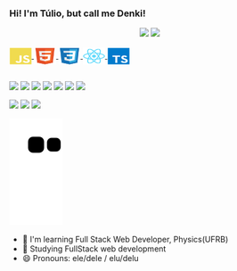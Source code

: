 ### Hi! I'm Túlio, but call me Denki!
<div align="center">
  <img height="160em" src="https://github-readme-stats.vercel.app/api?username=denki-leal&show_icons=true&theme=dark&include_all_commits=true&count_private=true"/>
  <img height="160em" src="https://github-readme-stats.vercel.app/api/top-langs/?username=denki-leal&layout=compact&langs_count=7&theme=dark"/>
  <a href="https://github.com/denki-leal">
</div>

<div style="display: inline_block"><br>
  <img align="center" alt="Denki-Js" height="30" width="40" src="https://raw.githubusercontent.com/devicons/devicon/master/icons/javascript/javascript-plain.svg">
  <img align="center" alt="Denki-HTML" height="30" width="40" src="https://raw.githubusercontent.com/devicons/devicon/master/icons/html5/html5-original.svg">
  <img align="center" alt="Denki-CSS" height="30" width="40" src="https://raw.githubusercontent.com/devicons/devicon/master/icons/css3/css3-original.svg">
  <img align="center" alt="Denki-React" height="30" width="40" src="https://raw.githubusercontent.com/devicons/devicon/master/icons/react/react-original.svg">
  <img align="center" alt="Denki-Ts" height="30" width="40" src="https://raw.githubusercontent.com/devicons/devicon/master/icons/typescript/typescript-plain.svg">
</div>
  
  ##
  
  
  <div> 
  <a href="https://www.youtube.com/channel/UCZu0THbyp7NQIPRJ3C1qBTQ" target="_blank"><img src="https://img.shields.io/badge/YouTube-FF0000?style=for-the-badge&logo=youtube&logoColor=white" target="_blank"></a>
  <a href="https://www.instagram.com/denkkir_/" target="_blank"><img src="https://img.shields.io/badge/-Instagram-%23E4405F?style=for-the-badge&logo=instagram&logoColor=white" target="_blank"></a>
 	<a href="https://www.twitch.tv/denkizito" target="_blank"><img src="https://img.shields.io/badge/Twitch-9146FF?style=for-the-badge&logo=twitch&logoColor=white" target="_blank"></a> 
  <a href = "mailto:tuliodleal@gmail.com"><img src="https://img.shields.io/badge/-Gmail-%23333?style=for-the-badge&logo=gmail&logoColor=white" target="_blank"></a>
  <a href="https://www.linkedin.com/in/t%C3%BAlio-leal-denki/" target="_blank"><img src="https://img.shields.io/badge/-LinkedIn-%230077B5?style=for-the-badge&logo=linkedin&logoColor=white" target="_blank"></a>
  <a href="https://steamcommunity.com/id/denkizito" target="_blank"><img src="https://img.shields.io/badge/Steam-000000?style=for-the-badge&logo=steam&logoColor=white" target="_blank"></a>
  <a href="https://www.crunchyroll.com/pt-br/user/denkizinho" target="_blank"><img src="https://img.shields.io/badge/Crunchyroll-F47521?style=for-the-badge&logo=crunchyroll&logoColor=white" target="_blank"></a>

    
   
    
  <a href="https://www.microsoft.com/pt-br/software-download/windows10?ranMID=42431" target="_blank"><img src="https://img.shields.io/badge/Windows-10-0078D6?style=for-the-badge&logo=windows&logoColor=white" target="_blank"></a>
  <a href="https://dlcdnets.asus.com/pub/ASUS/vga/Manual/Q10790_GPU_Tweak_II_manual.pdf" target="_blank"><img src="https://img.shields.io/badge/NVIDIA-GTX750ti-76B900?style=for-the-badge&logo=nvidia&logoColor=white" target="_blank"></a>
  <a href="https://ark.intel.com/content/www/br/pt/ark/products/52209/intel-core-i52500-processor-6m-cache-up-to-3-70-ghz.html" target="_blank"><img src="https://img.shields.io/badge/Intel-Core_i5_2th-0071C5?style=for-the-badge&logo=intel&logoColor=white" target="_blank"></a>
   
  
  ![Snake animation](https://github.com/rafaballerini/rafaballerini/blob/output/github-contribution-grid-snake.svg)
  
 </div>















- 🔭 I'm learning Full Stack Web Developer, Physics(UFRB)
- 🌱 Studying FullStack web development
- 😄 Pronouns: ele/dele / elu/delu


